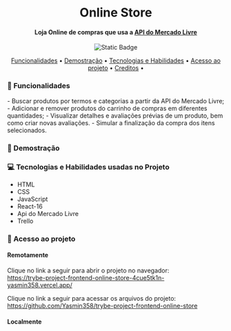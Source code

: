 <h1 align="center"> Online Store </h1>
<h4 align="center"> Loja Online de compras que usa a <a href="https://developers.mercadolivre.com.br/pt_br/itens-e-buscas">API do Mercado Livre</a> <br/>
</h4>

<p align="center">
<img alt="Static Badge" src="https://img.shields.io/static/v1?label=STATUS&message=CONCLUIDO&color=blue&style=for-the-badge">
</p>

<p align="center">
  <a href="#funcionalidades">Funcionalidades</a> •
  <a href="#demostração">Demostração</a> •
  <a href="#tecnologias-habilidades">Tecnologias e Habilidades</a> •
  <a href="#acesso-ao-projeto">Acesso ao projeto</a> •
  <a href="#creditos">Creditos</a> •
</p>

<h3 id="funcionalidades"> 🔨 Funcionalidades </h3>
- Buscar produtos por termos e categorias a partir da API do Mercado Livre;
- Adicionar e remover produtos do carrinho de compras em diferentes quantidades;
- Visualizar detalhes e avaliações prévias de um produto, bem como criar novas avaliações.
- Simular a finalização da compra dos itens selecionados.

<h3 id="demostração"> 🔭 Demostração </h3>

<h3 id="tecnologias-habilidades"> 💻 Tecnologias e Habilidades usadas no Projeto </h3>
   <ul>
     <li>HTML</li>
     <li>CSS</li>
     <li>JavaScript</li>
     <li>React-16</li>
     <li>Api do Mercado Livre</li>
     <li>Trello</li>
   </ul>

  <h3 id="acesso-ao-projeto"> 📁 Acesso ao projeto </h3>
     <h4>Remotamente</h4>
       <p>Clique no link a seguir para abrir o projeto no navegador: <br/>
       <a href="https://trybe-project-frontend-online-store-4cue5tk1n-yasmin358.vercel.app/"/>https://trybe-project-frontend-online-store-4cue5tk1n-yasmin358.vercel.app/</a>
       </p>
       <p>Clique no link a seguir para acessar os arquivos do projeto: <br/>
       <a href="https://github.com/Yasmin358/trybe-project-frontend-online-store"/>
         https://github.com/Yasmin358/trybe-project-frontend-online-store </a>
       </p>
     <h4>Localmente</h4>
      
